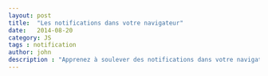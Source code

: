 ```yaml
---
layout: post
title:  "Les notifications dans votre navigateur"
date:   2014-08-20
category: JS
tags : notification
author: john
description : "Apprenez à soulever des notifications dans votre navigateurs pour augmenter les interractions avec l'utilisateur"
---
```

